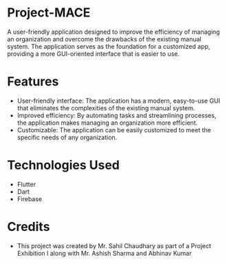 # Project-MACE

A user-friendly application designed to improve the efficiency of managing an organization and overcome the drawbacks of the existing manual system. The application serves as the foundation for a customized app, providing a more GUI-oriented interface that is easier to use.

# Features
* User-friendly interface: The application has a modern, easy-to-use GUI that eliminates the complexities of the existing manual system.
* Improved efficiency: By automating tasks and streamlining processes, the application makes managing an organization more efficient.
* Customizable: The application can be easily customized to meet the specific needs of any organization.

# Technologies Used
* Flutter
* Dart
* Firebase

# Credits
* This project was created by Mr. Sahil Chaudhary as part of a Project Exhibition I along with Mr. Ashish Sharma and Abhinav Kumar
